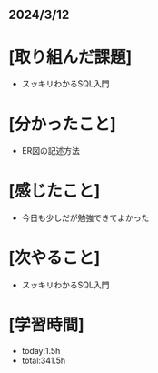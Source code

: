 ## 2024/3/12

# [取り組んだ課題]
- スッキリわかるSQL入門
# [分かったこと]
- ER図の記述方法
# [感じたこと]  
- 今日も少しだが勉強できてよかった
# [次やること]
- スッキリわかるSQL入門
# [学習時間]
- today:1.5h 
- total:341.5h
